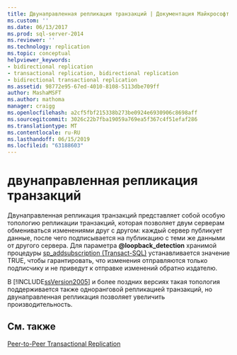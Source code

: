 ```yaml
---
title: Двунаправленная репликация транзакций | Документация Майкрософт
ms.custom: ''
ms.date: 06/13/2017
ms.prod: sql-server-2014
ms.reviewer: ''
ms.technology: replication
ms.topic: conceptual
helpviewer_keywords:
- bidirectional replication
- transactional replication, bidirectional replication
- bidirectional transactional replication
ms.assetid: 98772e95-67ed-4010-8108-5113dbe709ff
author: MashaMSFT
ms.author: mathoma
manager: craigg
ms.openlocfilehash: a2cf5fbf215338b273be0924e6930906c8698aff
ms.sourcegitcommit: 3026c22b7fba19059a769ea5f367c4f51efaf286
ms.translationtype: MT
ms.contentlocale: ru-RU
ms.lasthandoff: 06/15/2019
ms.locfileid: "63188603"
---
```

# <a name="bidirectional-transactional-replication"></a>двунаправленная репликация транзакций
  Двунаправленная репликация транзакций представляет собой особую топологию репликации транзакций, которая позволяет двум серверам обмениваться изменениями друг с другом: каждый сервер публикует данные, после чего подписывается на публикацию с теми же данными от другого сервера. Для параметра **@loopback_detection** хранимой процедуры [sp_addsubscription &#40;Transact-SQL&#41;](/sql/relational-databases/system-stored-procedures/sp-addsubscription-transact-sql) устанавливается значение TRUE, чтобы гарантировать, что изменения отправляются только подписчику и не приведут к отправке изменений обратно издателю.  
  
 В [!INCLUDE[ssVersion2005](../../../includes/ssversion2005-md.md)] и более поздних версиях такая топология поддерживается также одноранговой репликацией транзакций, но двунаправленная репликация позволяет увеличить производительность.  
  
## <a name="see-also"></a>См. также  
 [Peer-to-Peer Transactional Replication](peer-to-peer-transactional-replication.md)  
  
  
